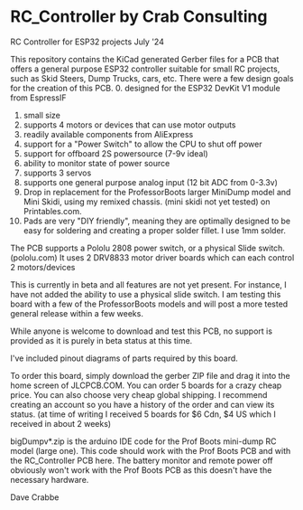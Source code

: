 # RC_Controller by Crab Consulting
RC Controller for ESP32 projects   July '24

This repository contains the KiCad generated Gerber files for a PCB
that offers a general purpose ESP32 controller suitable for small RC
projects, such as Skid Steers, Dump Trucks, cars, etc. There were a few design
goals for the creation of this PCB.
0. designed for the ESP32 DevKit V1 module from EspressIF
1. small size
2. supports 4 motors or devices that can use motor outputs
3. readily available components from AliExpress
4. support for a "Power Switch" to allow the CPU to shut off power
5. support for offboard 2S powersource (7-9v ideal)
6. ability to monitor state of power source
7. supports 3 servos
8. supports one general purpose analog input (12 bit ADC from 0-3.3v)
9. Drop in replacement for the ProfessorBoots larger MiniDump model and
    Mini Skidi, using my remixed chassis. (mini skidi not yet tested)
    on Printables.com.
11. Pads are very "DIY friendly", meaning they are optimally designed to be
    easy for soldering and creating a proper solder fillet. I use 1mm solder.

The PCB supports a Pololu 2808 power switch, or a physical Slide switch. (pololu.com)
It uses 2 DRV8833 motor driver boards which can each control 2 motors/devices

This is currently in beta and all features are not yet present. For instance, I have not
added the ability to use a physical slide switch. I am testing this board with
a few of the ProfessorBoots models and will post a more tested general release within a few weeks.

While anyone is welcome to download and test this PCB, no support is provided as it
is purely in beta status at this time.

I've included pinout diagrams of parts required by this board.

To order this board, simply download the gerber ZIP file and drag it into the home screen of JLCPCB.COM. 
You can order 5 boards for a crazy cheap price. You can also choose very cheap global shipping. I recommend
creating an account so you have a history of the order and can view its status. (at time of writing
I received 5 boards for $6 Cdn, $4 US which I received in about 2 weeks)

bigDumpv*.zip is the arduino IDE code for the Prof Boots mini-dump RC model (large one). This code
should work with the Prof Boots PCB and with the RC_Controller PCB here. The battery monitor and
remote power off obviously won't work with the Prof Boots PCB as this doesn't have the necessary
hardware.

Dave Crabbe
